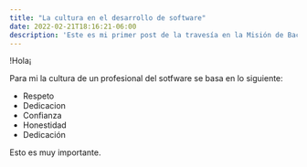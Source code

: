 ```yaml
---
title: "La cultura en el desarrollo de software"
date: 2022-02-21T18:16:21-06:00
description: 'Este es mi primer post de la travesía en la Misión de Backend con Node JS de Launch X.'
---
```


<!-- Usa este post para anotar tus expectativas de la misión. -->
!Hola¡

Para mi la cultura de un profesional del sotfware se basa en lo siguiente:


- Respeto
- Dedicacion
- Confianza
- Honestidad
- Dedicación

Esto es muy importante.
